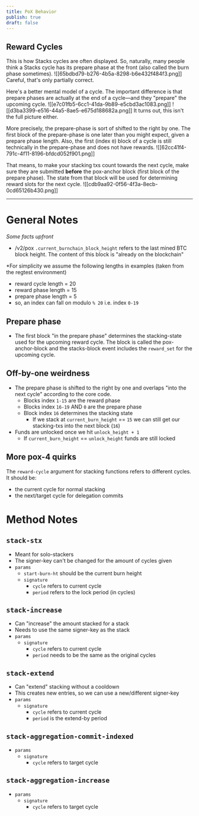 ```yaml
---
title: PoX Behavior
publish: true
draft: false
---
```


## Reward Cycles

This is how Stacks cycles are often displayed. So, naturally, many people think a Stacks cycle has its prepare phase at the front (also called the burn phase sometimes).
![[65bdbd79-b276-4b5a-8298-b6e432f484f3.png]]
Careful, that's only partially correct.

Here's a better mental model of a cycle.
The important difference is that prepare phases are actually at the end of a cycle—and they "prepare" the upcoming cycle.
![[e7c01fb5-6cc1-41da-9b89-e5cbd3ac1083.png]]
![[d3ba3399-e516-44a5-8ae5-e675d188682a.png]]
It turns out, this isn't the full picture either.

More precisely, the prepare-phase is sort of shifted to the right by one.
The first block of the prepare-phase is one later than you might expect, given a prepare phase length.
Also, the first (index `0`) block of a cycle is still technically in the prepare-phase and does not have rewards.
![[62cc41f4-791c-4f11-8196-bfdcd052f901.png]]

That means, to make your stacking txs count towards the next cycle, make sure they are submitted **before** the pox-anchor block (first block of the prepare phase).
The state from that block will be used for determining reward slots for the next cycle.
![[cdb9aa92-0f56-4f3a-8ecb-0cd65126b430.png]]

---

# General Notes

_Some facts upfront_

- /v2/pox `.current_burnchain_block_height` refers to the last mined BTC block height. The content of this block is "already on the blockchain"

\*For simplicity we assume the following lengths in examples (taken from the regtest environment)

- reward cycle length = 20
- reward phase length = 15
- prepare phase length = 5
- so, an index can fall on modulo `% 20` i.e. index `0-19`

## Prepare phase

- The first block "in the prepare phase" determines the stacking-state used for the upcoming reward cycle. The block is called the pox-anchor-block and the stacks-block event includes the `reward_set` for the upcoming cycle.

## Off-by-one weirdness

- The prepare phase is shifted to the right by one and overlaps "into the next cycle" according to the core code.
  - Blocks index `1-15` are the reward phase
  - Blocks index `16-19` AND `0` are the prepare phase
  - Block index `16` determines the stacking state
    - If we stack at `current_burn_height` == `15` we can still get our stacking-txs into the next block (`16`)
- Funds are unlocked once we hit `unlock_height + 1`
  - If `current_burn_height` == `unlock_height` funds are still locked

## More pox-4 quirks

The `reward-cycle` argument for stacking functions refers to different cycles.
It should be:

- the current cycle for normal stacking
- the next/target cycle for delegation commits

# Method Notes

## `stack-stx`

- Meant for solo-stackers
- The signer-key can't be changed for the amount of cycles given
- `params`
  - `start-burn-ht` should be the current burn height
  - `signature`
    - `cycle` refers to current cycle
    - `period` refers to the lock period (in cycles)

## `stack-increase`

- Can "increase" the amount stacked for a stack
- Needs to use the same signer-key as the stack
- `params`
  - `signature`
    - `cycle` refers to current cycle
    - `period` needs to be the same as the original cycles

## `stack-extend`

- Can "extend" stacking without a cooldown
- This creates new entries, so we can use a new/different signer-key
- `params`
  - `signature`
    - `cycle` refers to current cycle
    - `period` is the extend-by period

## `stack-aggregation-commit-indexed`

- `params`
  - `signature`
    - `cycle` refers to target cycle

## `stack-aggregation-increase`

- `params`
  - `signature`
    - `cycle` refers to target cycle
